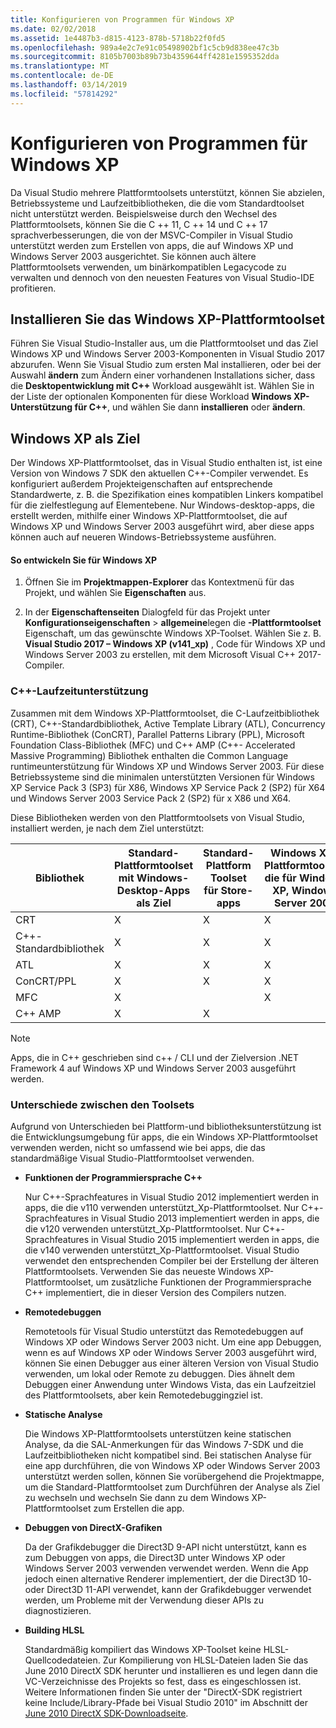 ```yaml
---
title: Konfigurieren von Programmen für Windows XP
ms.date: 02/02/2018
ms.assetid: 1e4487b3-d815-4123-878b-5718b22f0fd5
ms.openlocfilehash: 989a4e2c7e91c05498902bf1c5cb9d838ee47c3b
ms.sourcegitcommit: 8105b7003b89b73b4359644ff4281e1595352dda
ms.translationtype: MT
ms.contentlocale: de-DE
ms.lasthandoff: 03/14/2019
ms.locfileid: "57814292"
---
```

# <a name="configuring-programs-for-windows-xp"></a>Konfigurieren von Programmen für Windows XP

Da Visual Studio mehrere Plattformtoolsets unterstützt, können Sie abzielen, Betriebssysteme und Laufzeitbibliotheken, die die vom Standardtoolset nicht unterstützt werden. Beispielsweise durch den Wechsel des Plattformtoolsets, können Sie die C ++ 11, C ++ 14 und C ++ 17 sprachverbesserungen, die von der MSVC-Compiler in Visual Studio unterstützt werden zum Erstellen von apps, die auf Windows XP und Windows Server 2003 ausgerichtet. Sie können auch ältere Plattformtoolsets verwenden, um binärkompatiblen Legacycode zu verwalten und dennoch von den neuesten Features von Visual Studio-IDE profitieren.

## <a name="install-the-windows-xp-platform-toolset"></a>Installieren Sie das Windows XP-Plattformtoolset

Führen Sie Visual Studio-Installer aus, um die Plattformtoolset und das Ziel Windows XP und Windows Server 2003-Komponenten in Visual Studio 2017 abzurufen. Wenn Sie Visual Studio zum ersten Mal installieren, oder bei der Auswahl **ändern** zum Ändern einer vorhandenen Installations sicher, dass die **Desktopentwicklung mit C++** Workload ausgewählt ist. Wählen Sie in der Liste der optionalen Komponenten für diese Workload **Windows XP-Unterstützung für C++**, und wählen Sie dann **installieren** oder **ändern**.

## <a name="windows-xp-targeting-experience"></a>Windows XP als Ziel

Der Windows XP-Plattformtoolset, das in Visual Studio enthalten ist, ist eine Version von Windows 7 SDK den aktuellen C++-Compiler verwendet. Es konfiguriert außerdem Projekteigenschaften auf entsprechende Standardwerte, z. B. die Spezifikation eines kompatiblen Linkers kompatibel für die zielfestlegung auf Elementebene. Nur Windows-desktop-apps, die erstellt werden, mithilfe einer Windows XP-Plattformtoolset, die auf Windows XP und Windows Server 2003 ausgeführt wird, aber diese apps können auch auf neueren Windows-Betriebssysteme ausführen.

#### <a name="to-target-windows-xp"></a>So entwickeln Sie für Windows XP

1. Öffnen Sie im **Projektmappen-Explorer** das Kontextmenü für das Projekt, und wählen Sie **Eigenschaften** aus.

1. In der **Eigenschaftenseiten** Dialogfeld für das Projekt unter **Konfigurationseigenschaften** > **allgemeine**legen die **-Plattformtoolset** Eigenschaft, um das gewünschte Windows XP-Toolset. Wählen Sie z. B. **Visual Studio 2017 – Windows XP (v141_xp)** , Code für Windows XP und Windows Server 2003 zu erstellen, mit dem Microsoft Visual C++ 2017-Compiler.

### <a name="c-runtime-support"></a>C++-Laufzeitunterstützung

Zusammen mit dem Windows XP-Plattformtoolset, die C-Laufzeitbibliothek (CRT), C++-Standardbibliothek, Active Template Library (ATL), Concurrency Runtime-Bibliothek (ConCRT), Parallel Patterns Library (PPL), Microsoft Foundation Class-Bibliothek (MFC) und C++ AMP (C++- Accelerated Massive Programming) Bibliothek enthalten die Common Language runtimeunterstützung für Windows XP und Windows Server 2003. Für diese Betriebssysteme sind die minimalen unterstützten Versionen für Windows XP Service Pack 3 (SP3) für X86, Windows XP Service Pack 2 (SP2) für X64 und Windows Server 2003 Service Pack 2 (SP2) für x X86 und X64.

Diese Bibliotheken werden von den Plattformtoolsets von Visual Studio, installiert werden, je nach dem Ziel unterstützt:

|Bibliothek|Standard-Plattformtoolset mit Windows-Desktop-Apps als Ziel|Standard-Plattform Toolset für Store-apps|Windows XP-Plattformtoolset, die für Windows XP, Windows Server 2003|
|---|---|---|---|
|CRT|X|X|X|
|C++-Standardbibliothek|X|X|X|
|ATL|X|X|X|
|ConCRT/PPL|X|X|X|
|MFC|X||X|
|C++ AMP|X|X||

> [!NOTE]
> Apps, die in C++ geschrieben sind c++ / CLI und der Zielversion .NET Framework 4 auf Windows XP und Windows Server 2003 ausgeführt werden.

### <a name="differences-between-the-toolsets"></a>Unterschiede zwischen den Toolsets

Aufgrund von Unterschieden bei Plattform-und bibliotheksunterstützung ist die Entwicklungsumgebung für apps, die ein Windows XP-Plattformtoolset verwenden werden, nicht so umfassend wie bei apps, die das standardmäßige Visual Studio-Plattformtoolset verwenden.

- **Funktionen der Programmiersprache C++**

   Nur C++-Sprachfeatures in Visual Studio 2012 implementiert werden in apps, die die v110 verwenden unterstützt\_Xp-Plattformtoolset. Nur C++-Sprachfeatures in Visual Studio 2013 implementiert werden in apps, die die v120 verwenden unterstützt\_Xp-Plattformtoolset. Nur C++-Sprachfeatures in Visual Studio 2015 implementiert werden in apps, die die v140 verwenden unterstützt\_Xp-Plattformtoolset. Visual Studio verwendet den entsprechenden Compiler bei der Erstellung der älteren Plattformtoolsets. Verwenden Sie das neueste Windows XP-Plattformtoolset, um zusätzliche Funktionen der Programmiersprache C++ implementiert, die in dieser Version des Compilers nutzen.

- **Remotedebuggen**

   Remotetools für Visual Studio unterstützt das Remotedebuggen auf Windows XP oder Windows Server 2003 nicht. Um eine app Debuggen, wenn es auf Windows XP oder Windows Server 2003 ausgeführt wird, können Sie einen Debugger aus einer älteren Version von Visual Studio verwenden, um lokal oder Remote zu debuggen. Dies ähnelt dem Debuggen einer Anwendung unter Windows Vista, das ein Laufzeitziel des Plattformtoolsets, aber kein Remotedebuggingziel ist.

- **Statische Analyse**

   Die Windows XP-Plattformtoolsets unterstützen keine statischen Analyse, da die SAL-Anmerkungen für das Windows 7-SDK und die Laufzeitbibliotheken nicht kompatibel sind. Bei statischen Analyse für eine app durchführen, die von Windows XP oder Windows Server 2003 unterstützt werden sollen, können Sie vorübergehend die Projektmappe, um die Standard-Plattformtoolset zum Durchführen der Analyse als Ziel zu wechseln und wechseln Sie dann zu dem Windows XP-Plattformtoolset zum Erstellen die app.

- **Debuggen von DirectX-Grafiken**

   Da der Grafikdebugger die Direct3D 9-API nicht unterstützt, kann es zum Debuggen von apps, die Direct3D unter Windows XP oder Windows Server 2003 verwenden verwendet werden. Wenn die App jedoch einen alternative Renderer implementiert, der die Direct3D 10- oder Direct3D 11-API verwendet, kann der Grafikdebugger verwendet werden, um Probleme mit der Verwendung dieser APIs zu diagnostizieren.

- **Building HLSL**

   Standardmäßig kompiliert das Windows XP-Toolset keine HLSL-Quellcodedateien. Zur Kompilierung von HLSL-Dateien laden Sie das June 2010 DirectX SDK herunter und installieren es und legen dann die VC-Verzeichnisse des Projekts so fest, dass es eingeschlossen ist. Weitere Informationen finden Sie unter der "DirectX-SDK registriert keine Include/Library-Pfade bei Visual Studio 2010" im Abschnitt der [June 2010 DirectX SDK-Downloadseite](http://www.microsoft.com/download/details.aspx?displaylang=en&id=6812).

